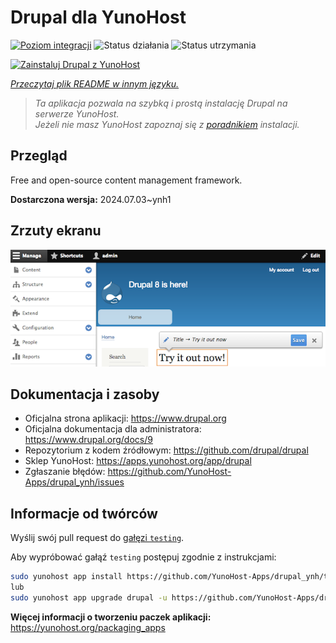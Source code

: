 <!--
To README zostało automatycznie wygenerowane przez <https://github.com/YunoHost/apps/tree/master/tools/readme_generator>
Nie powinno być ono edytowane ręcznie.
-->

# Drupal dla YunoHost

[![Poziom integracji](https://apps.yunohost.org/badge/integration/drupal)](https://ci-apps.yunohost.org/ci/apps/drupal/)
![Status działania](https://apps.yunohost.org/badge/state/drupal)
![Status utrzymania](https://apps.yunohost.org/badge/maintained/drupal)

[![Zainstaluj Drupal z YunoHost](https://install-app.yunohost.org/install-with-yunohost.svg)](https://install-app.yunohost.org/?app=drupal)

*[Przeczytaj plik README w innym języku.](./ALL_README.md)*

> *Ta aplikacja pozwala na szybką i prostą instalację Drupal na serwerze YunoHost.*  
> *Jeżeli nie masz YunoHost zapoznaj się z [poradnikiem](https://yunohost.org/install) instalacji.*

## Przegląd

Free and open-source content management framework.

**Dostarczona wersja:** 2024.07.03~ynh1

## Zrzuty ekranu

![Zrzut ekranu z Drupal](./doc/screenshots/screenshot.png)

## Dokumentacja i zasoby

- Oficjalna strona aplikacji: <https://www.drupal.org>
- Oficjalna dokumentacja dla administratora: <https://www.drupal.org/docs/9>
- Repozytorium z kodem źródłowym: <https://github.com/drupal/drupal>
- Sklep YunoHost: <https://apps.yunohost.org/app/drupal>
- Zgłaszanie błędów: <https://github.com/YunoHost-Apps/drupal_ynh/issues>

## Informacje od twórców

Wyślij swój pull request do [gałęzi `testing`](https://github.com/YunoHost-Apps/drupal_ynh/tree/testing).

Aby wypróbować gałąź `testing` postępuj zgodnie z instrukcjami:

```bash
sudo yunohost app install https://github.com/YunoHost-Apps/drupal_ynh/tree/testing --debug
lub
sudo yunohost app upgrade drupal -u https://github.com/YunoHost-Apps/drupal_ynh/tree/testing --debug
```

**Więcej informacji o tworzeniu paczek aplikacji:** <https://yunohost.org/packaging_apps>
